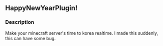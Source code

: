 ## HappyNewYearPlugin!

### Description
Make your minecraft server's time to korea realtime.
I made this suddenly, this can have some bug.
